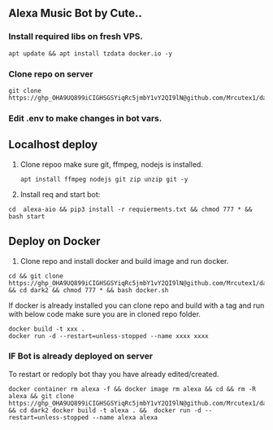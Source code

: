 ## Alexa Music Bot by Cute.. 

### Install required libs on fresh VPS.

```
apt update && apt install tzdata docker.io -y
```

### Clone repo on server
```
git clone https://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@github.com/Mrcutex1/dark2
```

### Edit .env to make changes in bot vars.

## Localhost deploy 
1. Clone repoo make sure git, ffmpeg, nodejs is installed. 
   ```
   apt install ffmpeg nodejs git zip unzip git -y
   ```
2. Install req and start bot:
```
cd  alexa-aio && pip3 install -r requierments.txt && chmod 777 * &&  bash start
```

## Deploy on Docker 
1. Clone repo and install docker and build image and run docker.
```
cd && git clone https://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@github.com/Mrcutex1/dark2 && cd dark2 && chmod 777 * && bash docker.sh 
```

If docker is already installed you can clone repo and build with a tag and run with below code make sure you are in cloned repo folder.
    
    docker build -t xxx . 
    docker run -d --restart=unless-stopped --name xxxx xxxx

### IF Bot is already deployed on server
To restart or redoply bot thay you have already edited/created.

```
docker container rm alexa -f && docker image rm alexa && cd && rm -R alexa && git clone https://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@github.com/Mrcutex1/dark2 && cd dark2 docker build -t alexa . &&  docker run -d --restart=unless-stopped --name alexa alexa
```

    
